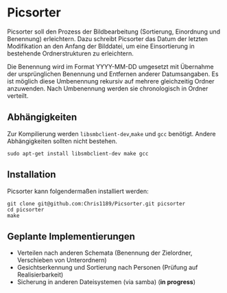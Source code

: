 # Picsorter

Picsorter soll den Prozess der Bildbearbeitung (Sortierung, Einordnung und Benennung) erleichtern.
Dazu schreibt Picsorter das Datum der letzten Modifikation an den Anfang der Bilddatei, um eine
Einsortierung in bestehende Ordnerstrukturen zu erleichtern.

Die Benennung wird im Format YYYY-MM-DD umgesetzt mit Übernahme der ursprünglichen Benennung und
Entfernen anderer Datumsangaben.
Es ist möglich diese Umbenennung rekursiv auf mehrere gleichzeitig Ordner anzuwenden.
Nach Umbenennung werden sie chronologisch in Ordner verteilt.

## Abhängigkeiten

Zur Kompilierung werden `libsmbclient-dev`,`make` und `gcc` benötigt. Andere Abhängigkeiten sollten nicht bestehen.

```
sudo apt-get install libsmbclient-dev make gcc
```

## Installation

Picsorter kann folgendermaßen installiert werden:

```
git clone git@github.com:Chris1189/Picsorter.git picsorter  
cd picsorter
make
```

## Geplante Implementierungen

- Verteilen nach anderen Schemata (Benennung der Zielordner, Verschieben von Unterordnern)
- Gesichtserkennung und Sortierung nach Personen (Prüfung auf Realisierbarkeit)
- Sicherung in anderen Dateisystemen (via samba) (**in progress**)




